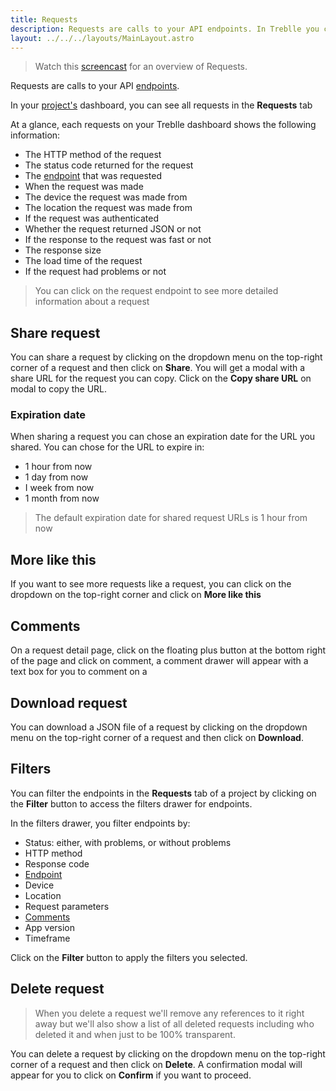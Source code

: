 ```yaml
---
title: Requests
description: Requests are calls to your API endpoints. In Treblle you can find requests made to your API in the Requests tab of your project's dashboard
layout: ../../../layouts/MainLayout.astro
---
```

> Watch this <a target="_blank" href="https://youtu.be/3Q2EmCE0iqo">screencast</a> for an overview of Requests.

Requests are calls to your API [endpoints](/en/dashboard/endpoints).

In your [project's](/en/dashboard/projects) dashboard, you can see all requests in the **Requests** tab

At a glance, each requests on your Treblle dashboard shows the following information:

* The HTTP method of the request
* The status code returned for the request
* The [endpoint](/en/dashboard/endpoints) that was requested
* When the request was made
* The device the request was made from
* The location the request was made from
* If the request was authenticated
* Whether the request returned JSON or not
* If the response to the request was fast or not
* The response size
* The load time of the request
* If the request had problems or not

> You can click on the request endpoint to see more detailed information about a request

## Share request
You can share a request by clicking on the dropdown menu on the top-right corner of a request and then click on **Share**. You will get a modal with a share URL for the request you can copy. Click on the **Copy share URL** on modal to copy the URL.

### Expiration date
When sharing a request you can chose an expiration date for the URL you shared. You can chose for the URL to expire in:

* 1 hour from now
* 1 day from now
* I week from now
* 1 month from now

> The default expiration date for shared request URLs is 1 hour from now

## More like this
If you want to see more requests like a request, you can click on the dropdown on the top-right corner and click on **More like this**

## Comments
On a request detail page, click on the floating plus button at the bottom right of the page and click on comment, a comment drawer will appear with a text box for you to comment on a

## Download request
You can download a JSON file of a request by clicking on the dropdown menu on the top-right corner of a request and then click on **Download**.

## Filters
You can filter the endpoints in the **Requests** tab of a project by clicking on the **Filter** button to access the filters drawer for endpoints.

In the filters drawer, you filter endpoints by:

* Status: either, with problems, or without problems
* HTTP method
* Response code
* [Endpoint](/en/dashboard/endpoints)
* Device
* Location
* Request parameters
* [Comments](/en/dashboard/requests#comments)
* App version
* Timeframe

Click on the **Filter** button to apply the filters you selected.

## Delete request
> When you delete a request we'll remove any references to it right away but we'll also show a list of all deleted requests including who deleted it and when just to be 100% transparent.

You can delete a request by clicking on the dropdown menu on the top-right corner of a request and then click on **Delete**. A confirmation modal will appear for you to click on **Confirm** if you want to proceed.
